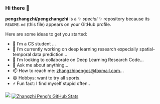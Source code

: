 ### Hi there 👋


**pengzhangzhi/pengzhangzhi** is a ✨ _special_ ✨ repository because its `README.md` (this file) appears on your GitHub profile.

Here are some ideas to get you started:

- 🔭 I’m a CS student ...
- 🌱 I’m currently working on deep learning research expecially spatial-temporal data prediction...
- 👯 I’m looking to collaborate on Deep Learning Research Code...
- 💬 Ask me about anything...
- 📫 How to reach me: zhangzhipengcs@foxmail.com...
- 😄 Hobbys: want to try all sports.
- ⚡ Fun fact: I find myself stupid often..

![](https://github-readme-stats.vercel.app/api?username=pengzhangzhi&theme=dark)
<a href="https://github.com/pengzhangzhi/pengzhangzhi">
  <img align="center" src="https://github-readme-stats.vercel.app/api/top-langs/?username=pengzhangzhi&hide=c%2B%2B,c,matlab,assembly&title_color=6aa6f8&text_color=8a919a&icon_color=6aa6f8&bg_color=22272e" alt="Zhangzhi Peng's GitHub Stats" />
</a>
